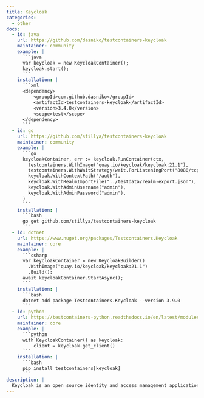 ```yaml
---
title: Keycloak
categories:
  - other
docs:
  - id: java
    url: https://github.com/dasniko/testcontainers-keycloak
    maintainer: community
    example: |
      ```java
      var keycloak = new KeycloakContainer();
      keycloak.start();
      ```
    installation: |
      ```xml
      <dependency>
          <groupId>com.github.dasniko</groupId>
          <artifactId>testcontainers-keycloak</artifactId>
          <version>3.4.0</version>
          <scope>test</scope>
      </dependency>
      ```
  - id: go
    url: https://github.com/stillya/testcontainers-keycloak
    maintainer: community
    example: |
      ```go
      keycloakContainer, err := keycloak.RunContainer(ctx,
        testcontainers.WithImage("quay.io/keycloak/keycloak:21.1"),
        testcontainers.WithWaitStrategy(wait.ForListeningPort("8080/tcp")),
        keycloak.WithContextPath("/auth"),
        keycloak.WithRealmImportFile("../testdata/realm-export.json"),
        keycloak.WithAdminUsername("admin"),
        keycloak.WithAdminPassword("admin"),
      )
      ```
    installation: |
      ```bash
      go get github.com/stillya/testcontainers-keycloak
      ```
  - id: dotnet
    url: https://www.nuget.org/packages/Testcontainers.Keycloak
    maintainer: core
    example: |
      ```csharp
      var keycloakContainer = new KeycloakBuilder()
        .WithImage("quay.io/keycloak/keycloak:21.1")
        .Build();
      await keycloakContainer.StartAsync();
      ```
    installation: |
      ```bash
      dotnet add package Testcontainers.Keycloak --version 3.9.0
      ```
  - id: python
    url: https://testcontainers-python.readthedocs.io/en/latest/modules/keycloak/README.html
    maintainer: core
    example: |
      ```python
      with KeycloakContainer() as keycloak:
          client = keycloak.get_client()
      ```
    installation: |
      ```bash
      pip install testcontainers[keycloak]
      ```
description: |
  Keycloak is an open source identity and access management application that provides user federation, strong authentication, user management, fine-grained authorization, and more.
---
```

